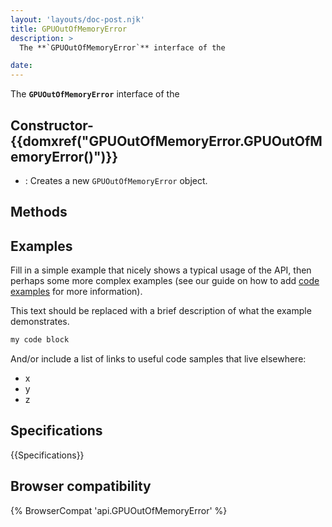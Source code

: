 ```yaml
---
layout: 'layouts/doc-post.njk'
title: GPUOutOfMemoryError
description: >
  The **`GPUOutOfMemoryError`** interface of the  

date: 
---
```


The **`GPUOutOfMemoryError`** interface of the  





 ## Constructor- {{domxref("GPUOutOfMemoryError.GPUOutOfMemoryError()")}}
  - : Creates a new `GPUOutOfMemoryError` object.





## Methods



## Examples

Fill in a simple example that nicely shows a typical usage of the API, then perhaps some more complex examples (see our guide on how to add [code examples](/en-US/docs/MDN/Contribute/Structures/Code_examples) for more information).

This text should be replaced with a brief description of what the example demonstrates.

```js
my code block
```

And/or include a list of links to useful code samples that live elsewhere:

*   x
*   y
*   z

## Specifications

{{Specifications}}

## Browser compatibility

{% BrowserCompat 'api.GPUOutOfMemoryError' %}

